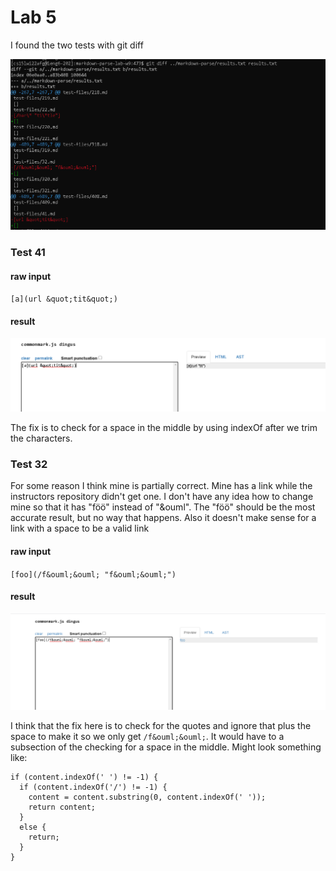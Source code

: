 # Lab 5

I found the two tests with git diff

![Image](both-diffs.PNG)

### Test 41

#### raw input

`[a](url &quot;tit&quot;)`

#### result

![Image](test-41-actual.PNG)

The fix is to check for a space in the middle by using indexOf after we trim the characters.


### Test 32

For some reason I think mine is partially correct. Mine has a link while the instructors repository didn't get one. I don't have any idea how to change mine so that it has "föö" instead of "&ouml". The "föö" should be the most accurate result, but no way that happens. Also it doesn't make sense for a link with a space to be a valid link



#### raw input 

`[foo](/f&ouml;&ouml; "f&ouml;&ouml;")`

#### result

![Image](test-32-actual.PNG)

I think that the fix here is to check for the quotes and ignore that plus the space to make it so we only get `/f&ouml;&ouml;`. It would have to a subsection of the checking for a space in the middle. Might look something like:

```
if (content.indexOf(' ') != -1) {
  if (content.indexOf('/') != -1) {
    content = content.substring(0, content.indexOf(' '));
    return content;
  }
  else {
    return;
  }
}
```
